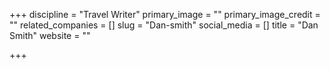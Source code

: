 +++
discipline = "Travel Writer"
primary_image = ""
primary_image_credit = ""
related_companies = []
slug = "Dan-smith"
social_media = []
title = "Dan Smith"
website = ""

+++

